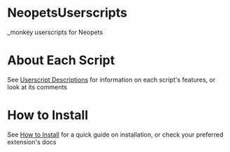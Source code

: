 # NeopetsUserscripts
_monkey userscripts for Neopets

# About Each Script
See [Userscript Descriptions](https://github.com/saahphire/NeopetsUserscripts/wiki/Userscript-Descriptions) for information on each script's features, or look at its comments

# How to Install
See [How to Install](https://github.com/saahphire/NeopetsUserscripts/wiki/How-to-Install) for a quick guide on installation, or check your preferred extension's docs
